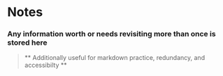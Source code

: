 # Notes

### Any information worth or needs revisiting more than once is stored here

> ** Additionally useful for markdown practice, redundancy, and accessibilty ** 
